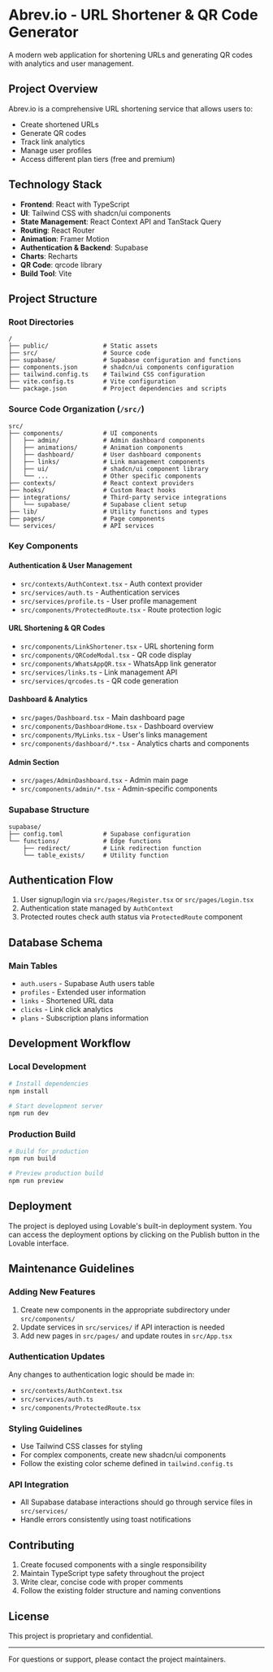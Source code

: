 
# Abrev.io - URL Shortener & QR Code Generator

A modern web application for shortening URLs and generating QR codes with analytics and user management.

## Project Overview

Abrev.io is a comprehensive URL shortening service that allows users to:
- Create shortened URLs
- Generate QR codes
- Track link analytics
- Manage user profiles
- Access different plan tiers (free and premium)

## Technology Stack

- **Frontend**: React with TypeScript
- **UI**: Tailwind CSS with shadcn/ui components
- **State Management**: React Context API and TanStack Query
- **Routing**: React Router
- **Animation**: Framer Motion
- **Authentication & Backend**: Supabase
- **Charts**: Recharts
- **QR Code**: qrcode library
- **Build Tool**: Vite

## Project Structure

### Root Directories

```
/
├── public/               # Static assets
├── src/                  # Source code
├── supabase/             # Supabase configuration and functions
├── components.json       # shadcn/ui components configuration
├── tailwind.config.ts    # Tailwind CSS configuration
├── vite.config.ts        # Vite configuration
└── package.json          # Project dependencies and scripts
```

### Source Code Organization (`/src/`)

```
src/
├── components/           # UI components
│   ├── admin/            # Admin dashboard components
│   ├── animations/       # Animation components
│   ├── dashboard/        # User dashboard components
│   ├── links/            # Link management components
│   ├── ui/               # shadcn/ui component library
│   └── ...               # Other specific components
├── contexts/             # React context providers
├── hooks/                # Custom React hooks
├── integrations/         # Third-party service integrations
│   └── supabase/         # Supabase client setup
├── lib/                  # Utility functions and types
├── pages/                # Page components
└── services/             # API services
```

### Key Components

#### Authentication & User Management

- `src/contexts/AuthContext.tsx` - Auth context provider
- `src/services/auth.ts` - Authentication services
- `src/services/profile.ts` - User profile management
- `src/components/ProtectedRoute.tsx` - Route protection logic

#### URL Shortening & QR Codes

- `src/components/LinkShortener.tsx` - URL shortening form
- `src/components/QRCodeModal.tsx` - QR code display
- `src/components/WhatsAppQR.tsx` - WhatsApp link generator
- `src/services/links.ts` - Link management API
- `src/services/qrcodes.ts` - QR code generation

#### Dashboard & Analytics

- `src/pages/Dashboard.tsx` - Main dashboard page
- `src/components/DashboardHome.tsx` - Dashboard overview
- `src/components/MyLinks.tsx` - User's links management
- `src/components/dashboard/*.tsx` - Analytics charts and components

#### Admin Section

- `src/pages/AdminDashboard.tsx` - Admin main page
- `src/components/admin/*.tsx` - Admin-specific components

### Supabase Structure

```
supabase/
├── config.toml           # Supabase configuration
└── functions/            # Edge functions
    ├── redirect/         # Link redirection function
    └── table_exists/     # Utility function
```

## Authentication Flow

1. User signup/login via `src/pages/Register.tsx` or `src/pages/Login.tsx`
2. Authentication state managed by `AuthContext`
3. Protected routes check auth status via `ProtectedRoute` component

## Database Schema

### Main Tables

- `auth.users` - Supabase Auth users table
- `profiles` - Extended user information
- `links` - Shortened URL data
- `clicks` - Link click analytics
- `plans` - Subscription plans information

## Development Workflow

### Local Development

```bash
# Install dependencies
npm install

# Start development server
npm run dev
```

### Production Build

```bash
# Build for production
npm run build

# Preview production build
npm run preview
```

## Deployment

The project is deployed using Lovable's built-in deployment system. You can access the deployment options by clicking on the Publish button in the Lovable interface.

## Maintenance Guidelines

### Adding New Features

1. Create new components in the appropriate subdirectory under `src/components/`
2. Update services in `src/services/` if API interaction is needed
3. Add new pages in `src/pages/` and update routes in `src/App.tsx`

### Authentication Updates

Any changes to authentication logic should be made in:
- `src/contexts/AuthContext.tsx`
- `src/services/auth.ts`
- `src/components/ProtectedRoute.tsx`

### Styling Guidelines

- Use Tailwind CSS classes for styling
- For complex components, create new shadcn/ui components
- Follow the existing color scheme defined in `tailwind.config.ts`

### API Integration

- All Supabase database interactions should go through service files in `src/services/`
- Handle errors consistently using toast notifications

## Contributing

1. Create focused components with a single responsibility
2. Maintain TypeScript type safety throughout the project
3. Write clear, concise code with proper comments
4. Follow the existing folder structure and naming conventions

## License

This project is proprietary and confidential.

---

For questions or support, please contact the project maintainers.
